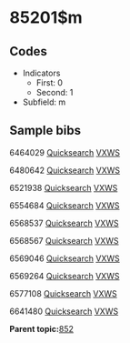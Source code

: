 # 85201$m

## Codes

-   Indicators
    -   First: 0
    -   Second: 1
-   Subfield: m

## Sample bibs

6464029 [Quicksearch](https://search.library.yale.edu/catalog/6464029) [VXWS](http://prodorbis.library.yale.edu:7014/vxws/GetHoldingsService?bibId=6464029)

6480642 [Quicksearch](https://search.library.yale.edu/catalog/6480642) [VXWS](http://prodorbis.library.yale.edu:7014/vxws/GetHoldingsService?bibId=6480642)

6521938 [Quicksearch](https://search.library.yale.edu/catalog/6521938) [VXWS](http://prodorbis.library.yale.edu:7014/vxws/GetHoldingsService?bibId=6521938)

6554684 [Quicksearch](https://search.library.yale.edu/catalog/6554684) [VXWS](http://prodorbis.library.yale.edu:7014/vxws/GetHoldingsService?bibId=6554684)

6568537 [Quicksearch](https://search.library.yale.edu/catalog/6568537) [VXWS](http://prodorbis.library.yale.edu:7014/vxws/GetHoldingsService?bibId=6568537)

6568567 [Quicksearch](https://search.library.yale.edu/catalog/6568567) [VXWS](http://prodorbis.library.yale.edu:7014/vxws/GetHoldingsService?bibId=6568567)

6569046 [Quicksearch](https://search.library.yale.edu/catalog/6569046) [VXWS](http://prodorbis.library.yale.edu:7014/vxws/GetHoldingsService?bibId=6569046)

6569264 [Quicksearch](https://search.library.yale.edu/catalog/6569264) [VXWS](http://prodorbis.library.yale.edu:7014/vxws/GetHoldingsService?bibId=6569264)

6577108 [Quicksearch](https://search.library.yale.edu/catalog/6577108) [VXWS](http://prodorbis.library.yale.edu:7014/vxws/GetHoldingsService?bibId=6577108)

6641480 [Quicksearch](https://search.library.yale.edu/catalog/6641480) [VXWS](http://prodorbis.library.yale.edu:7014/vxws/GetHoldingsService?bibId=6641480)

**Parent topic:**[852](../../tags/852/852.md)

